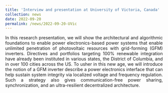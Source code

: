 ```yaml
---
title: 'Interview and presentation at University of Victoria, Canada'
collection: news
date: 2022-09-20
permalink: /news/2022-09-20-UVic
---
```


<p align="justify">
In this research presentation, we will show the architectural and algorithmic foundations to enable power electronics-based power systems that enable unlimited penetration of photovoltaic resources with grid-forming (GFM) inverters. Directives and portfolios targeting 100% renewable integration have already been instituted in various states, the District of Columbia, and in over 100 cities across the US. To usher in this new age, we will introduce the notion of a GFM inverter describe a power electronics interface that can help sustain system integrity via localized voltage and frequency regulation. Such a strategy also gives communication-free power sharing, synchronization, and an ultra-resilient decentralized architecture. 
</p>